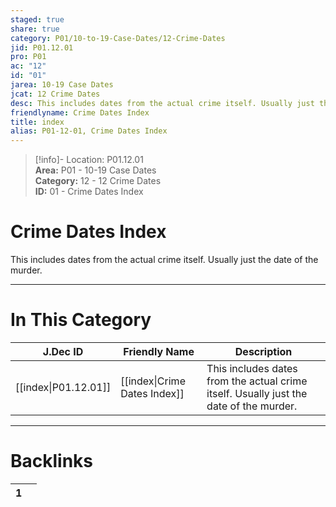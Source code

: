 ```yaml
---  
staged: true  
share: true  
category: P01/10-to-19-Case-Dates/12-Crime-Dates  
jid: P01.12.01  
pro: P01  
ac: "12"  
id: "01"  
jarea: 10-19 Case Dates  
jcat: 12 Crime Dates  
desc: This includes dates from the actual crime itself. Usually just the date of the murder.  
friendlyname: Crime Dates Index  
title: index  
alias: P01-12-01, Crime Dates Index  
---  
```

  
>[!info]- Location: P01.12.01  
>**Area:** P01 - 10-19 Case Dates  
>**Category:** 12 - 12 Crime Dates  
>**ID:** 01 - Crime Dates Index  
  
# Crime Dates Index  
  
This includes dates from the actual crime itself. Usually just the date of the murder.  
  
  
  
---  
# In This Category  
  
| J.Dec ID                                                                      | Friendly Name                                                                         | Description                                                                            |  
| ----------------------------------------------------------------------------- | ------------------------------------------------------------------------------------- | -------------------------------------------------------------------------------------- |  
| [[index\|P01.12.01]] | [[index\|Crime Dates Index]] | This includes dates from the actual crime itself. Usually just the date of the murder. |  
  
  
---  
# Backlinks  
<div><table class="dataview table-view-table"><thead class="table-view-thead"><tr class="table-view-tr-header"><th class="table-view-th"><span></span><span class="dataview small-text">1</span></th><th class="table-view-th"><span></span></th></tr></thead><tbody class="table-view-tbody"></tbody></table></div>
